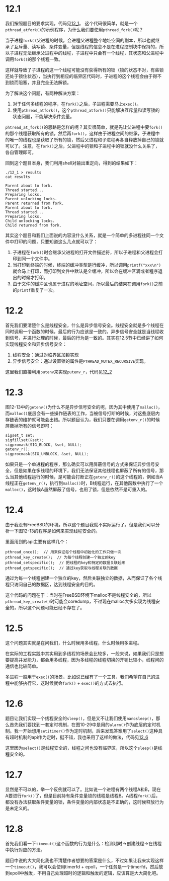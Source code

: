 # 12.1
我们按照题目的要求实现，代码见[12_1](./12_1.c)。
这个代码很简单，就是一个`pthread_atfork()`的示例程序，为什么我们要使用`pthread_fork()`呢？

当子进程`fork()`父进程的时候，会进程父进程整个地址空间的副本，所以也就继承了互斥量、读写锁、条件变量，但是线程的信息不是在进程控制块中保持的，所以子进程无法继承父进程中的线程，子进程中只会有一个线程，其状态和父进程中调用`fork()`的那个线程一致。

这样就导致了子进程的这一个线程可能没有获得所有的锁（锁的状态不对，有些锁还处于锁住状态），当执行到相应的临界区代码时，子进程的这个线程会由于得不到锁而阻塞，并且完全无法解锁。

为了解决这个问题，有两种解决方案：
1. 对于任何多线程的程序，在`fork()`之后，子进程需要马上`exec()`。
2. 使用`pthread_atfork()`，这个`pthread_atfork()`只能解决互斥量和读写锁的状态问题，不能解决条件变量。

`phtread_at_fork()`的思路是怎样的呢？其实很简单，就是先让父进程中要`fork()`的那个线程获取所有的锁，然后再`fork()`，这样由于进程空间的继承，子进程中的唯一的线程也是获取了所有的锁，然后父进程和子进程再各自释放掉自己的锁就可以了。注意，在`fork()`之后，父进程中的锁和子进程中的锁就没什么关系了，各自管理即可。

回到这个题目本身，我们利用shell对输出重定向，得到的结果如下：
```shell
./12_1 > results
cat results

Parent about to fork.
Thread started...
Preparing locks.
Parent unlocking locks.
Parent returned from fork.
Parent about to fork.
Thread started...
Preparing locks.
Child unlocking locks.
Child returned from fork.
```

其实这个题目和我们上面说的内容没什么关系，就是一个简单的多进程往同一个文件中打印的问题，只要知道这么几点就可以了：
1. 子进程在`fork()`时会继承父进程的打开文件描述符，所以子进程和父进程会打印到同一个文件中。
2. 当打印到终端的时候，终端的缓冲类型是行缓冲，所以调用`printf("xxx\n")`就会马上打印，而打印到文件中默认是全缓冲，所以会在缓冲区满或者程序退出的时候才打印。
3. 由于文件的缓冲区也属于进程的地址空间，所以最后的结果在调用`fork()`之前的`printf`重复了一次。

# 12.2
首先我们要清楚什么是线程安全，什么是异步信号安全。线程安全就是多个线程在同时调用一个函数的时候，最后的行为应该是一致的。异步信号安全就是当线程收到信号，并进行处理的时候，最后的行为是一致的。其实在12.5节中已经讲了如何实现线程安全和异步信号安全：
1. 线程安全：通过对临界区加锁实现
2. 异步信号安全：通过设置锁的属性是`PTHREAD_MUTEX_RECURSIVE`实现。

这里我们直接利用`putenv`来实现`putenv_r`，代码见[12_2](./12_2.c)

# 12.3
图12-13中的`getenv()`为什么不是异步信号安全的呢，因为其中使用了`malloc()`，而`malloc()`底层会有一些操作链表的工作，当被信号打断的时候，对这些底层内存链表的维护就可能会出错。所以题目认为，我们只要在调用`getenv_r()`的时候屏蔽掉所有的信号即可：
```C
sigset_t set;
sigfillset(&set);
sigpromask(SIG_BLOCK, &set, NULL);
getenv_r();
sigprocmask(SIG_UNBLOCK, &set, NULL);
```
如果只是一个单进程的程序，那么确实可以用屏蔽信号的方式来保证异步信号安全，但是如果在多线程的环境下，我们无法保证其他线程也屏蔽了所有的信号，那么当其他线程运行的时候，是可能会打断正在`getenv_r()`的这个线程的，例如当A线程正在`getenv_r()`，执行到`malloc()`时，B线程运行，在其他函数中执行了一个`malloc()`，这时候A虽然屏蔽了信号，也用了锁，但是依然不是可重入的。

# 12.4 
由于我没有FreeBSD的环境，所以这个题目我就不实际运行了。但是我们可以分析一下图12-13的程序是如何来实现线程安全的。

里面用到的api主要有这样几个：
```
pthread_once();  // 用来保证每个线程中初始化的工作只做一次
pthread_key_create();  // 为每个线程创建一个独立的key
pthread_setspecific();  // 把线程的key和特定的数据关联起来
pthread_getspecific();  // 通过key获取与线程关联的数据
```
通过为每一个线程创建一个独立的key，然后关联独立的数据，从而保证了各个线程只访问自己的数据区，达到线程安全的目的。

这个代码的问题在于：当时在FreeBSD环境下malloc不是线程安全的，所以`pthread_key_create()`时可能会coredump，不过现在malloc大多实现为线程安全的，所以这个问题可能已经不存在了。

# 12.5
这个问题其实就是在问我们，什么时候用多线程，什么时候用多进程。

在实际的工程实践中其实用到多线程的场景会比较多，一般来说，如果我们只是想要提高并发能力，都会用多线程，因为多线程的线程切换的开销比较小，线程间的通信也比较简单。

多进程一般用于`exec()`的场景，比如说已经有了一个工具，我们希望在自己的进程中能够执行它，这时候就会`fork()` + `exec()`的方式去执行。

# 12.6
题目让我们实现一个线程安全的`sleep()`，但是又不让我们使用`nanosleep()`，那么首先我们要找到一套定时机制，在图10-29中是用的`alarm()`作为底层的定时机制。我一开始想用`setitimer()`作为定时机制，后来发现答案用了`select()`这种具有超时机制的api作为定时，挺不错，我也采用了这样的做法，代码见[12_6](./12_6.c)

这里因为`select()`是线程安全的，线程之间也没有临界区，所以这个`sleep()`是线程安全的。

# 12.7
显然是不可以的，举一个反例就可以了。比如说一个进程有两个线程A和B，现在A要进行`fork()`了，但是目前持有条件变量锁的线程是线程B。A线程`fork()`后，都没有办法获取条件变量的锁，条件变量的内部状态是不正确的，这时候释放行为是未定义的。

# 12.8
首先我们看一下`timeout()`这个函数的行为是什么：检测超时->创建线程->在线程中执行对应的方法。

题目中说的大大简化我也不清楚作者想要的答案是什么，不过如果让我来实现这样一个`timeout()`，我可以会使用timerfd + epoll，一个任务是一个timerfd，然后放到epoll中触发，不用自己处理超时的逻辑和触发的逻辑，应该算是大大简化吧。